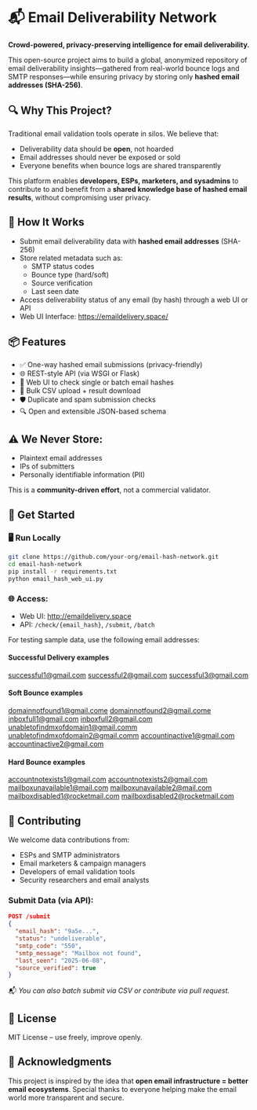 # 📬 Email Deliverability Network

**Crowd-powered, privacy-preserving intelligence for email deliverability.**

This open-source project aims to build a global, anonymized repository of email deliverability insights—gathered from real-world bounce logs and SMTP responses—while ensuring privacy by storing only **hashed email addresses (SHA-256)**.

## 🔍 Why This Project?

Traditional email validation tools operate in silos. We believe that:
- Deliverability data should be **open**, not hoarded
- Email addresses should never be exposed or sold
- Everyone benefits when bounce logs are shared transparently

This platform enables **developers, ESPs, marketers, and sysadmins** to contribute to and benefit from a **shared knowledge base of hashed email results**, without compromising user privacy.

## 🧱 How It Works

- Submit email deliverability data with **hashed email addresses** (SHA-256)
- Store related metadata such as:
  - SMTP status codes
  - Bounce type (hard/soft)
  - Source verification
  - Last seen date
- Access deliverability status of any email (by hash) through a web UI or API
- Web UI Interface: https://emaildelivery.space/

## 📦 Features

- ✅ One-way hashed email submissions (privacy-friendly)
- 🌐 REST-style API (via WSGI or Flask)
- 📄 Web UI to check single or batch email hashes
- 🔁 Bulk CSV upload + result download
- 🛡️ Duplicate and spam submission checks
- 🔍 Open and extensible JSON-based schema

## ⚠️ We Never Store:
- Plaintext email addresses  
- IPs of submitters  
- Personally identifiable information (PII)

This is a **community-driven effort**, not a commercial validator.

## 🚀 Get Started

### 🖥️ Run Locally
```bash
git clone https://github.com/your-org/email-hash-network.git
cd email-hash-network
pip install -r requirements.txt
python email_hash_web_ui.py
```

### 🌐 Access:
- Web UI: http://emaildelivery.space
- API: `/check/{email_hash}`, `/submit`, `/batch`

For testing sample data, use the following email addresses:
#### Successful Delivery examples
successful1@gmail.com
successful2@gmail.com
successful3@gmail.com

#### Soft Bounce examples
domainnotfound1@gmail.come
domainnotfound2@gmail.come
inboxfull1@gmail.com
inboxfull2@gmail.com
unabletofindmxofdomain1@gmail.comm
unabletofindmxofdomain2@gmail.comm
accountinactive1@gmail.com
accountinactive2@gmail.com

#### Hard Bounce examples
accountnotexists1@gmail.com
accountnotexists2@gmail.com
mailboxunavailable1@mail.com
mailboxunavailable2@mail.com
mailboxdisabled1@rocketmail.com
mailboxdisabled2@rocketmail.com

## 🤝 Contributing

We welcome data contributions from:
- ESPs and SMTP administrators
- Email marketers & campaign managers
- Developers of email validation tools
- Security researchers and email analysts

### Submit Data (via API):
```json
POST /submit
{
  "email_hash": "9a5e...",
  "status": "undeliverable",
  "smtp_code": "550",
  "smtp_message": "Mailbox not found",
  "last_seen": "2025-06-08",
  "source_verified": true
}
```

📬 *You can also batch submit via CSV or contribute via pull request.*

## 📜 License

MIT License – use freely, improve openly.

## 🙌 Acknowledgments

This project is inspired by the idea that **open email infrastructure = better email ecosystems**. Special thanks to everyone helping make the email world more transparent and secure.


